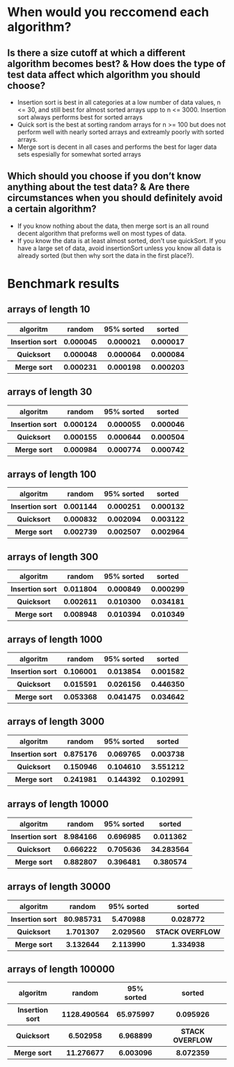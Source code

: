 # When would you reccomend each algorithm?

## Is there a size cutoff at which a different algorithm becomes best? & How does the type of test data affect which algorithm you should choose?

- Insertion sort is best in all categories at a low number of data values, n <= 30, and still best for almost sorted arrays upp to n <= 3000. Insertion sort always performs best for sorted arrays
- Quick sort is the best at sorting random arrays for n >= 100 but does not perform well with nearly sorted arrays and extreamly poorly with sorted arrays.
- Merge sort is decent in all cases and performs the best for lager data sets espesially for somewhat sorted arrays

## Which should you choose if you don’t know anything about the test data? & Are there circumstances when you should definitely avoid a certain algorithm?

- If you know nothing about the data, then merge sort is an all round decent algorithm that preforms well on most types of data.
- If you know the data is at least almost sorted, don't use quickSort. If you have a large set of data, avoid insertionSort unless you know all data is already sorted (but then why sort the data in the first place?).

# Benchmark results

## arrays of length 10
<table>
    <tr>
        <th> algoritm </th>
        <th> random </th>
        <th> 95% sorted </th>
        <th> sorted </th>
    </tr>
    <tr>
        <th> Insertion sort</th>
        <th> 0.000045</th>
        <th> 0.000021</th>
        <th> 0.000017 </th>
    </tr>
    <tr>
        <th> Quicksort</th>
        <th> 0.000048</th>
        <th> 0.000064</th>
        <th> 0.000084</th>
    </tr>
    <tr>
        <th> Merge sort</th>
        <th> 0.000231</th>
        <th> 0.000198</th>
        <th> 0.000203</th>
    </tr>
</table>

## arrays of length 30
<table>
    <tr>
        <th> algoritm </th>
        <th> random </th>
        <th> 95% sorted </th>
        <th> sorted </th>
    </tr>
    <tr>
        <th> Insertion sort</th>
        <th> 0.000124</th>
        <th> 0.000055</th>
        <th> 0.000046 </th>
    </tr>
    <tr>
        <th> Quicksort</th>
        <th> 0.000155</th>
        <th> 0.000644</th>
        <th> 0.000504</th>
    </tr>
    <tr>
        <th> Merge sort</th>
        <th> 0.000984</th>
        <th> 0.000774</th>
        <th> 0.000742</th>
    </tr>
</table>


## arrays of length 100
<table>
    <tr>
        <th> algoritm </th>
        <th> random </th>
        <th> 95% sorted </th>
        <th> sorted </th>
    </tr>
    <tr>
        <th> Insertion sort</th>
        <th> 0.001144</th>
        <th> 0.000251</th>
        <th> 0.000132 </th>
    </tr>
    <tr>
        <th> Quicksort</th>
        <th> 0.000832</th>
        <th> 0.002094</th>
        <th> 0.003122</th>
    </tr>
    <tr>
        <th> Merge sort</th>
        <th> 0.002739</th>
        <th> 0.002507</th>
        <th> 0.002964</th>
    </tr>
</table>


## arrays of length 300
<table>
    <tr>
        <th> algoritm </th>
        <th> random </th>
        <th> 95% sorted </th>
        <th> sorted </th>
    </tr>
    <tr>
        <th> Insertion sort</th>
        <th> 0.011804</th>
        <th> 0.000849</th>
        <th> 0.000299 </th>
    </tr>
    <tr>
        <th> Quicksort</th>
        <th> 0.002611</th>
        <th> 0.010300</th>
        <th> 0.034181</th>
    </tr>
    <tr>
        <th> Merge sort</th>
        <th> 0.008948</th>
        <th> 0.010394</th>
        <th> 0.010349</th>
    </tr>
</table>


## arrays of length 1000
<table>
    <tr>
        <th> algoritm </th>
        <th> random </th>
        <th> 95% sorted </th>
        <th> sorted </th>
    </tr>
    <tr>
        <th> Insertion sort</th>
        <th> 0.106001</th>
        <th> 0.013854</th>
        <th> 0.001582</th>
    </tr>
    <tr>
        <th> Quicksort</th>
        <th> 0.015591</th>
        <th> 0.026156</th>
        <th> 0.446350</th>
    </tr>
    <tr>
        <th> Merge sort</th>
        <th> 0.053368</th>
        <th> 0.041475</th>
        <th> 0.034642</th>
    </tr>
</table>


## arrays of length 3000
<table>
    <tr>
        <th> algoritm </th>
        <th> random </th>
        <th> 95% sorted </th>
        <th> sorted </th>
    </tr>
    <tr>
        <th> Insertion sort</th>
        <th> 0.875176</th>
        <th> 0.069765</th>
        <th> 0.003738 </th>
    </tr>
    <tr>
        <th> Quicksort</th>
        <th> 0.150946</th>
        <th> 0.104610</th>
        <th> 3.551212</th>
    </tr>
    <tr>
        <th> Merge sort</th>
        <th> 0.241981</th>
        <th> 0.144392</th>
        <th> 0.102991</th>
    </tr>
</table>


## arrays of length 10000
<table>
    <tr>
        <th> algoritm </th>
        <th> random </th>
        <th> 95% sorted </th>
        <th> sorted </th>
    </tr>
    <tr>
        <th> Insertion sort</th>
        <th> 8.984166</th>
        <th> 0.696985</th>
        <th> 0.011362</th>
    </tr>
    <tr>
        <th> Quicksort</th>
        <th> 0.666222</th>
        <th> 0.705636</th>
        <th> 34.283564</th>
    </tr>
    <tr>
        <th> Merge sort</th>
        <th> 0.882807</th>
        <th> 0.396481</th>
        <th> 0.380574</th>
    </tr>
</table>


## arrays of length 30000
<table>
    <tr>
        <th> algoritm </th>
        <th> random </th>
        <th> 95% sorted </th>
        <th> sorted </th>
    </tr>
    <tr>
        <th> Insertion sort</th>
        <th> 80.985731</th>
        <th> 5.470988</th>
        <th> 0.028772 </th>
    </tr>
    <tr>
        <th> Quicksort</th>
        <th> 1.701307</th>
        <th> 2.029560</th>
        <th> STACK OVERFLOW</th>
    </tr>
    <tr>
        <th> Merge sort</th>
        <th> 3.132644</th>
        <th> 2.113990</th>
        <th> 1.334938</th>
    </tr>
</table>


## arrays of length 100000
<table>
    <tr>
        <th> algoritm </th>
        <th> random </th>
        <th> 95% sorted </th>
        <th> sorted </th>
    </tr>
    <tr>
        <th> Insertion sort</th>
        <th> 1128.490564</th>
        <th> 65.975997</th>
        <th> 0.095926</th>
    </tr>
    <tr>
        <th> Quicksort</th>
        <th> 6.502958</th>
        <th> 6.968899</th>
        <th> STACK OVERFLOW</th>
    </tr>
    <tr>
        <th> Merge sort</th>
        <th> 11.276677</th>
        <th> 6.003096</th>
        <th> 8.072359</th>
    </tr>
</table>

